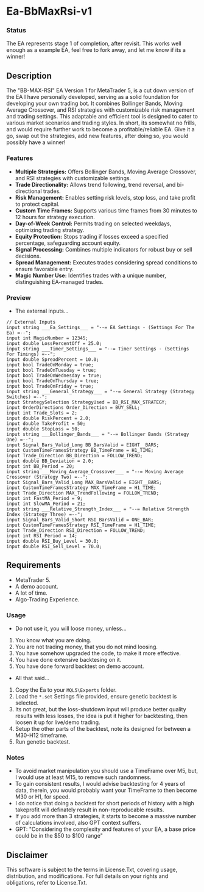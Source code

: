 # Ea-BbMaxRsi-v1

### Status
The EA represents stage 1 of completion, after revisit. This works well enough as a example EA, feel free to fork away, and let me know if its a winner!

## Description
The "BB-MAX-RSI" EA Version 1 for MetaTrader 5, is a cut down version of the EA I have personally developed, serving as a solid foundation for developing your own trading bot. It combines Bollinger Bands, Moving Average Crossover, and RSI strategies with customizable risk management and trading settings. This adaptable and efficient tool is designed to cater to various market scenarios and trading styles. In short, its somewhat no frills, and would require further work to become a profitable/reliable EA. Give it a go, swap out the strategies, add new features, after doing so, you would possibly have a winner! 

### Features
- **Multiple Strategies:** Offers Bollinger Bands, Moving Average Crossover, and RSI strategies with customizable settings.
- **Trade Directionality:** Allows trend following, trend reversal, and bi-directional trades.
- **Risk Management:** Enables setting risk levels, stop loss, and take profit to protect capital.
- **Custom Time Frames:** Supports various time frames from 30 minutes to 12 hours for strategy execution.
- **Day-of-Week Control:** Permits trading on selected weekdays, optimizing trading strategy.
- **Equity Protection:** Stops trading if losses exceed a specified percentage, safeguarding account equity.
- **Signal Processing:** Combines multiple indicators for robust buy or sell decisions.
- **Spread Management:** Executes trades considering spread conditions to ensure favorable entry.
- **Magic Number Use:** Identifies trades with a unique number, distinguishing EA-managed trades.

### Preview
- The external inputs...
```
// External Inputs
input string ___Ea_Settings___ = "--= EA Settings - (Settings For The Ea) =--";
input int MagicNumber = 12345; 
input double LossPercentOff = 25.0;
input string ___Timer_Settings___ = "--= Timer Settings - (Settings For Timings) =--";
input double SpreadPercent = 10.0;
input bool TradeOnMonday = true;
input bool TradeOnTuesday = true;
input bool TradeOnWednesday = true;
input bool TradeOnThursday = true;
input bool TradeOnFriday = true;
input string ___General_Strategy___ = "--= General Strategy (Strategy Switches) =--";
input StrategySelection StrategyUsed = BB_RSI_MAX_STRATEGY;
input OrderDirections Order_Direction = BUY_SELL;
input int Trade_Slots = 2;
input double RiskPercent = 2.0;
input double TakeProfit = 50;
input double StopLoss = 50;
input string ___Bollinger_Bands___ = "--= Bollinger Bands (Strategy One) =--";
input Signal_Bars_Valid_Long BB_BarsValid = EIGHT__BARS;
input CustomTimeFramesStrategy BB_TimeFrame = H1_TIME;
input Trade_Direction BB_Direction = FOLLOW_TREND;
input double BB_Deviation = 2.0;
input int BB_Period = 20;
input string ___Moving_Average_Crossover___ = "--= Moving Average Crossover (Strategy Two) =--";
input Signal_Bars_Valid_Long MAX_BarsValid = EIGHT__BARS;
input CustomTimeFramesStrategy MAX_TimeFrame = H1_TIME;
input Trade_Direction MAX_TrendFollowing = FOLLOW_TREND; 
input int FastMA_Period = 9;
input int SlowMA_Period = 21;
input string ___Relative_Strength_Index___ = "--= Relative Strength Index (Strategy Three) =--";
input Signal_Bars_Valid_Short RSI_BarsValid = ONE_BAR;
input CustomTimeFramesStrategy RSI_TimeFrame = H1_TIME;
input Trade_Direction RSI_Direction = FOLLOW_TREND;
input int RSI_Period = 14;
input double RSI_Buy_Level = 30.0;
input double RSI_Sell_Level = 70.0;
```

## Requirements
- MetaTrader 5.
- A demo account.
- A lot of time.
- Algo-Trading Experience.

### Usage
- Do not use it, you will loose money, unless...
1. You know what you are doing.
2. You are not trading money, that you do not mind loosing.
3. You have somehow upgraded the code, to make it more effective.
4. You have done extensive backtesing on it.
5. You have done forward backtest on demo account.
- All that said...
1. Copy the Ea to your `MQL5\Experts` folder.
2. Load the `*.set` Settings file provided, ensure genetic backtest is selected.
3. Its not great, but the loss-shutdown input will produce better quality results with less losses, the idea is put it higher for backtesting, then loosen it up for live/demo trading.
4. Setup the other parts of the backtest, note its designed for between a M30-H12 timeframe.
5. Run genetic backtest. 

### Notes
- To avoid market manipulation you should use a TimeFrame over M5, but, I would use at least M15, to remove such randomness.
- To gain consistent results, I would advise backtesting for 4 years of data, therein, you would probably want your TimeFrame to then become M30 or H1, for speed.
- I do notice that doing a backtest for short periods of history with a high takeprofit will definately result in non-reproducable results.
- If you add more than 3 strategies, it starts to become a massive number of calculations involved, also GPT context suffers.
- GPT: "Considering the complexity and features of your EA, a base price could be in the $50 to $100 range"

## Disclaimer
This software is subject to the terms in License.Txt, covering usage, distribution, and modifications. For full details on your rights and obligations, refer to License.Txt.
